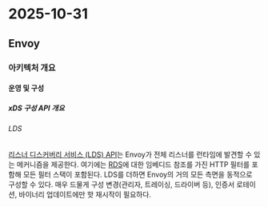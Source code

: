 # 2025-10-31

## Envoy

### 아키텍처 개요

#### 운영 및 구성

##### xDS 구성 API 개요

###### LDS

[리스너 디스커버리 서비스 (LDS) API][config-listeners-listener-discovery-service]는 Envoy가 전체 리스너를 런타임에 발견할 수 있는 메커니즘을 제공한다. 여기에는 [RDS][config-http-http-connection-manager-route-discovery-service]에 대한 임베디드 참조를 가진 HTTP 필터를 포함해 모든 필터 스택이 포함된다. LDS를 더하면 Envoy의 거의 모든 측면을 동적으로 구성할 수 있다. 매우 드물게 구성 변경(관리자, 트레이싱, 드라이버 등), 인증서 로테이션, 바이너리 업데이트에만 핫 재시작이 필요하다.

[config-listeners-listener-discovery-service]: https://www.envoyproxy.io/docs/envoy/latest/configuration/listeners/lds#config-listeners-lds
[config-http-http-connection-manager-route-discovery-service]: https://www.envoyproxy.io/docs/envoy/latest/configuration/http/http_conn_man/rds#config-http-conn-man-rds
